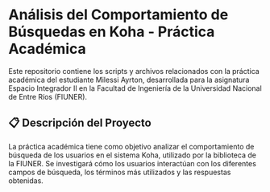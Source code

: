 # Análisis del Comportamiento de Búsquedas en Koha - Práctica Académica

Este repositorio contiene los scripts y archivos relacionados con la práctica académica del estudiante Milessi Ayrton, desarrollada para la asignatura Espacio Integrador II en la Facultad de Ingeniería de la Universidad Nacional de Entre Ríos (FIUNER).

## 📋 Descripción del Proyecto
La práctica académica tiene como objetivo analizar el comportamiento de búsqueda de los usuarios en el sistema Koha, utilizado por la biblioteca de la FIUNER. Se investigará cómo los usuarios interactúan con los diferentes campos de búsqueda, los términos más utilizados y las respuestas obtenidas.
